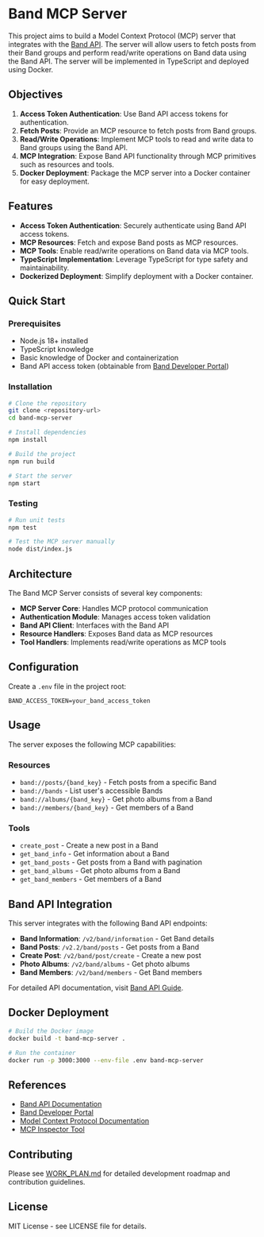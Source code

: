 # Band MCP Server

This project aims to build a Model Context Protocol (MCP) server that integrates with the [Band API](https://developers.band.us/develop/guide/api). The server will allow users to fetch posts from their Band groups and perform read/write operations on Band data using the Band API. The server will be implemented in TypeScript and deployed using Docker.

## Objectives

1. **Access Token Authentication**: Use Band API access tokens for authentication.
2. **Fetch Posts**: Provide an MCP resource to fetch posts from Band groups.
3. **Read/Write Operations**: Implement MCP tools to read and write data to Band groups using the Band API.
4. **MCP Integration**: Expose Band API functionality through MCP primitives such as resources and tools.
5. **Docker Deployment**: Package the MCP server into a Docker container for easy deployment.

## Features

- **Access Token Authentication**: Securely authenticate using Band API access tokens.
- **MCP Resources**: Fetch and expose Band posts as MCP resources.
- **MCP Tools**: Enable read/write operations on Band data via MCP tools.
- **TypeScript Implementation**: Leverage TypeScript for type safety and maintainability.
- **Dockerized Deployment**: Simplify deployment with a Docker container.

## Quick Start

### Prerequisites

- Node.js 18+ installed
- TypeScript knowledge
- Basic knowledge of Docker and containerization
- Band API access token (obtainable from [Band Developer Portal](https://developers.band.us))

### Installation

```bash
# Clone the repository
git clone <repository-url>
cd band-mcp-server

# Install dependencies
npm install

# Build the project
npm run build

# Start the server
npm start
```

### Testing

```bash
# Run unit tests
npm test

# Test the MCP server manually
node dist/index.js
```

## Architecture

The Band MCP Server consists of several key components:

- **MCP Server Core**: Handles MCP protocol communication
- **Authentication Module**: Manages access token validation
- **Band API Client**: Interfaces with the Band API
- **Resource Handlers**: Exposes Band data as MCP resources
- **Tool Handlers**: Implements read/write operations as MCP tools

## Configuration

Create a `.env` file in the project root:

```env
BAND_ACCESS_TOKEN=your_band_access_token
```

## Usage

The server exposes the following MCP capabilities:

### Resources
- `band://posts/{band_key}` - Fetch posts from a specific Band
- `band://bands` - List user's accessible Bands
- `band://albums/{band_key}` - Get photo albums from a Band
- `band://members/{band_key}` - Get members of a Band

### Tools
- `create_post` - Create a new post in a Band
- `get_band_info` - Get information about a Band
- `get_band_posts` - Get posts from a Band with pagination
- `get_band_albums` - Get photo albums from a Band
- `get_band_members` - Get members of a Band

## Band API Integration

This server integrates with the following Band API endpoints:

- **Band Information**: `/v2/band/information` - Get Band details
- **Band Posts**: `/v2.2/band/posts` - Get posts from a Band
- **Create Post**: `/v2/band/post/create` - Create a new post
- **Photo Albums**: `/v2/band/albums` - Get photo albums
- **Band Members**: `/v2/band/members` - Get Band members

For detailed API documentation, visit [Band API Guide](https://developers.band.us/develop/guide/api).

## Docker Deployment

```bash
# Build the Docker image
docker build -t band-mcp-server .

# Run the container
docker run -p 3000:3000 --env-file .env band-mcp-server
```

## References

- [Band API Documentation](https://developers.band.us/develop/guide/api)
- [Band Developer Portal](https://developers.band.us)
- [Model Context Protocol Documentation](https://modelcontextprotocol.io/)
- [MCP Inspector Tool](https://github.com/modelcontextprotocol/inspector)

## Contributing

Please see [WORK_PLAN.md](./WORK_PLAN.md) for detailed development roadmap and contribution guidelines.

## License

MIT License - see LICENSE file for details.